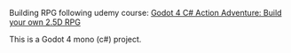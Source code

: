 Building RPG following udemy course: [Godot 4 C# Action Adventure: Build your own 2.5D RPG](https://www.udemy.com/course/godot-4-c-action-adventure-build-your-own-25d-rpg/)

This is a Godot 4 mono (c#) project.
